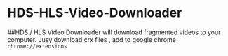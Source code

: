 # HDS-HLS-Video-Downloader
##HDS / HLS Video Downloader will download fragmented videos to your computer.
Jusy download crx files , add to google chrome ``chrome://extensions``
